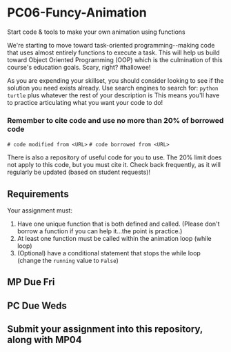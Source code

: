 # PC06-Funcy-Animation
Start code &amp; tools to make your own animation using functions

We're starting to move toward task-oriented programming--making code that uses almost entirely functions to execute a task. This will help us build toward Object Oriented Programming (OOP) which is the culmination of this course's education goals. Scary, right? #hallowee!

As you are expending your skillset, you should consider looking to see if the solution you need exists already. Use search engines to search for:
`python turtle` plus whatever the rest of your description is
This means you'll have to practice articulating what you want your code to do!

### Remember to cite code and use no more than 20% of borrowed code
`# code modified from <URL>`
`# code borrowed from <URL>`

There is also a repository of useful code for you to use. The 20% limit does not apply to this code, but you must cite it. Check back frequently, as it will regularly be updated (based on student requests)!

## Requirements
Your assignment must:
1. Have one unique function that is both defined and called. (Please don't borrow a function if you can help it...the point is practice.)
2. At least one function must be called within the animation loop (while loop)
3. (Optional) have a conditional statement that stops the while loop (change the `running` value to `False`)

## MP Due Fri
## PC Due Weds

## Submit your assignment into this repository, along with MP04
